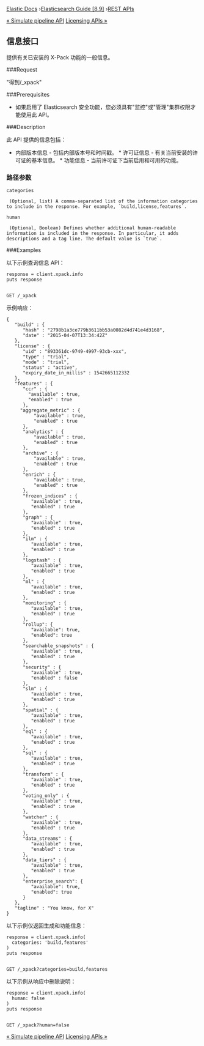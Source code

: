 

[Elastic Docs](/guide/) ›[Elasticsearch Guide [8.9]](index.md) ›[REST
APIs](rest-apis.md)

[« Simulate pipeline API](simulate-pipeline-api.md) [Licensing APIs
»](licensing-apis.md)

## 信息接口

提供有关已安装的 X-Pack 功能的一般信息。

###Request

"得到/_xpack"

###Prerequisites

* 如果启用了 Elasticsearch 安全功能，您必须具有"监控"或"管理"集群权限才能使用此 API。

###Description

此 API 提供的信息包括：

* 内部版本信息 - 包括内部版本号和时间戳。  * 许可证信息 - 有关当前安装的许可证的基本信息。  * 功能信息 - 当前许可证下当前启用和可用的功能。

### 路径参数

`categories`

     (Optional, list) A comma-separated list of the information categories to include in the response. For example, `build,license,features`. 
`human`

     (Optional, Boolean) Defines whether additional human-readable information is included in the response. In particular, it adds descriptions and a tag line. The default value is `true`. 

###Examples

以下示例查询信息 API：

    
    
    response = client.xpack.info
    puts response
    
    
    GET /_xpack

示例响应：

    
    
    {
       "build" : {
          "hash" : "2798b1a3ce779b3611bb53a0082d4d741e4d3168",
          "date" : "2015-04-07T13:34:42Z"
       },
       "license" : {
          "uid" : "893361dc-9749-4997-93cb-xxx",
          "type" : "trial",
          "mode" : "trial",
          "status" : "active",
          "expiry_date_in_millis" : 1542665112332
       },
       "features" : {
          "ccr" : {
            "available" : true,
            "enabled" : true
          },
         "aggregate_metric" : {
              "available" : true,
              "enabled" : true
          },
          "analytics" : {
              "available" : true,
              "enabled" : true
          },
          "archive" : {
              "available" : true,
              "enabled" : true
          },
          "enrich" : {
              "available" : true,
              "enabled" : true
          },
          "frozen_indices" : {
             "available" : true,
             "enabled" : true
          },
          "graph" : {
             "available" : true,
             "enabled" : true
          },
          "ilm" : {
             "available" : true,
             "enabled" : true
          },
          "logstash" : {
             "available" : true,
             "enabled" : true
          },
          "ml" : {
             "available" : true,
             "enabled" : true
          },
          "monitoring" : {
             "available" : true,
             "enabled" : true
          },
          "rollup": {
             "available": true,
             "enabled": true
          },
          "searchable_snapshots" : {
             "available" : true,
             "enabled" : true
          },
          "security" : {
             "available" : true,
             "enabled" : false
          },
          "slm" : {
             "available" : true,
             "enabled" : true
          },
          "spatial" : {
             "available" : true,
             "enabled" : true
          },
          "eql" : {
             "available" : true,
             "enabled" : true
          },
          "sql" : {
             "available" : true,
             "enabled" : true
          },
          "transform" : {
             "available" : true,
             "enabled" : true
          },
          "voting_only" : {
             "available" : true,
             "enabled" : true
          },
          "watcher" : {
             "available" : true,
             "enabled" : true
          },
          "data_streams" : {
             "available" : true,
             "enabled" : true
          },
          "data_tiers" : {
             "available" : true,
             "enabled" : true
          },
          "enterprise_search": {
             "available": true,
             "enabled": true
          }
       },
       "tagline" : "You know, for X"
    }

以下示例仅返回生成和功能信息：

    
    
    response = client.xpack.info(
      categories: 'build,features'
    )
    puts response
    
    
    GET /_xpack?categories=build,features

以下示例从响应中删除说明：

    
    
    response = client.xpack.info(
      human: false
    )
    puts response
    
    
    GET /_xpack?human=false

[« Simulate pipeline API](simulate-pipeline-api.md) [Licensing APIs
»](licensing-apis.md)
